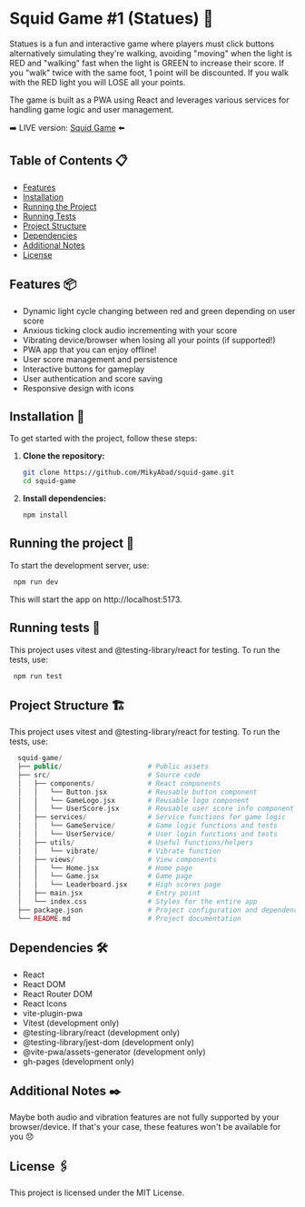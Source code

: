 # Squid Game #1 (Statues) 🐙

Statues is a fun and interactive game where players must click buttons alternatively simulating they're walking, avoiding "moving" when the light is RED and "walking" fast when the light is GREEN to increase their score. If you "walk" twice with the same foot, 1 point will be discounted. If you walk with the RED light you will LOSE all your points.

The game is built as a PWA using React and leverages various services for handling game logic and user management.

➡️ LIVE version: [Squid Game](https://mikyabad.github.io/squid-game/) ⬅️

## Table of Contents 📋

- [Features](#features)
- [Installation](#installation)
- [Running the Project](#running-the-project)
- [Running Tests](#running-tests)
- [Project Structure](#project-structure)
- [Dependencies](#dependencies)
- [Additional Notes](#additional-notes)
- [License](#license)

## Features 📦

- Dynamic light cycle changing between red and green depending on user score
- Anxious ticking clock audio incrementing with your score
- Vibrating device/browser when losing all your points (if supported!)
- PWA app that you can enjoy offline!
- User score management and persistence
- Interactive buttons for gameplay
- User authentication and score saving
- Responsive design with icons

## Installation 🔧

To get started with the project, follow these steps:

1. **Clone the repository:**

   ```sh
   git clone https://github.com/MikyAbad/squid-game.git
   cd squid-game
   ```

2. **Install dependencies:**
   ```sh
   npm install
   ```

## Running the project 🚀

To start the development server, use:

```sh
 npm run dev
```

This will start the app on http://localhost:5173.

## Running tests 🧪

This project uses vitest and @testing-library/react for testing. To run the tests, use:

```sh
 npm run test
```

## Project Structure 🏗️

This project uses vitest and @testing-library/react for testing. To run the tests, use:

```php
  squid-game/
  ├── public/                     # Public assets
  ├── src/                        # Source code
  │   ├── components/             # React components
  │   │   └── Button.jsx          # Reusable button component
  │   │   └── GameLogo.jsx        # Reusable logo component
  │   │   └── UserScore.jsx       # Reusable user score info component
  │   ├── services/               # Service functions for game logic
  │   │   └── GameService/        # Game logic functions and tests
  │   │   └── UserService/        # User login functions and tests
  │   ├── utils/                  # Useful functions/helpers
  │   │   └── vibrate/            # Vibrate function
  │   ├── views/                  # View components
  │   │   └── Home.jsx            # Home page
  │   │   └── Game.jsx            # Game page
  │   │   └── Leaderboard.jsx     # High scores page
  │   ├── main.jsx                # Entry point
  │   └── index.css               # Styles for the entire app
  ├── package.json                # Project configuration and dependencies
  └── README.md                   # Project documentation
```

## Dependencies 🛠️

- React
- React DOM
- React Router DOM
- React Icons
- vite-plugin-pwa
- Vitest (development only)
- @testing-library/react (development only)
- @testing-library/jest-dom (development only)
- @vite-pwa/assets-generator (development only)
- gh-pages (development only)

## Additional Notes ✒️

Maybe both audio and vibration features are not fully supported by your browser/device. If that's your case, these features won't be available for you 😞

## License 🖇️

This project is licensed under the MIT License.
